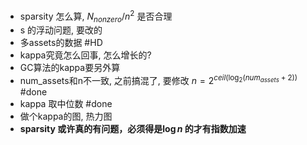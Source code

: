 - sparsity 怎么算,  $N_{nonzero}/n^2$ 是否合理
- s 的浮动问题, 要改的
- 多assets的数据  #HD
- kappa究竟怎么回事, 怎么增长的?
- GC算法的kappa要另外算  
- num_assets和n不一致, 之前搞混了, 要修改  $n=2^{ceil (\log_2(num_{assets}+2))}$  #done
- kappa 取中位数  #done
- 做个kappa的图, 热力图  
- **sparsity 或许真的有问题，必须得是$\log  n$ 的才有指数加速**